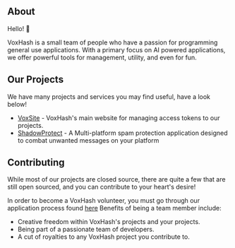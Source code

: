 ## About

Hello! :wave:

VoxHash is a small team of people who have a passion for programming general use applications. With a primary focus on AI powered applications, we offer powerful tools for management, utility, and even for fun.

## Our Projects

We have many projects and services you may find useful, have a look below!

- [VoxSite](https://github.com/voxhash/voxsite) - VoxHash's main website for managing access tokens to our projects.
- [ShadowProtect](https://voxhash.net/shadowprotect) - A Multi-platform spam protection application designed to combat unwanted messages on your platform

## Contributing

While most of our projects are closed source, there are quite a few that are still open sourced, and you can contribute to your heart's desire!

In order to become a VoxHash volunteer, you must go through our application process found [here](https://voxhash.net/volunteer) Benefits of being a team member include:

- Creative freedom within VoxHash's projects and your projects.
- Being part of a passionate team of developers.
- A cut of royalties to any VoxHash project you contribute to.
